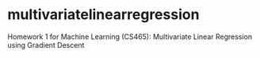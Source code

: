 # multivariatelinearregression
Homework 1 for Machine Learning (CS465): Multivariate Linear Regression using Gradient Descent

